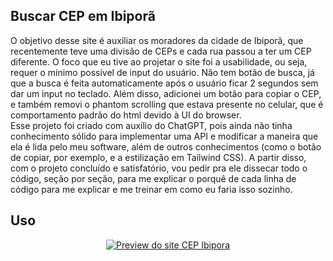 ## Buscar CEP em Ibiporã

O objetivo desse site é auxiliar os moradores da cidade de Ibiporã, que recentemente teve uma divisão de CEPs e cada rua passou a ter um CEP diferente. O foco que eu tive ao projetar o site foi a usabilidade, ou seja, requer o mínimo possível de input do usuário. Não tem botão de busca, já que a busca é feita automaticamente após o usuário ficar 2 segundos sem dar um input no teclado. Além disso, adicionei um botão para copiar o CEP, e também removi o phantom scrolling que estava presente no celular, que é comportamento padrão do html devido à UI do browser.<br>
Esse projeto foi criado com auxílio do ChatGPT, pois ainda não tinha conhecimento sólido para implementar uma API e modificar a maneira que ela é lida pelo meu software, além de outros conhecimentos (como o botão de copiar, por exemplo, e a estilização em Tailwind CSS).
A partir disso, com o projeto concluído e satisfatório, vou pedir pra ele dissecar todo o código, seção por seção, para me explicar o porquê de cada linha de código para me explicar e me treinar em como eu faria isso sozinho.
## Uso
<p align="center">
  <a href="https://rerigan.vercel.app/Extra/CEP-Ibipor%C3%A3-JS-APIs-TimeOut/index.html" target="_blank"><img src="./assets/preview.png" alt="Preview do site CEP Ibipora" alt="preview do site cep ibiporã"></a>
</p>

